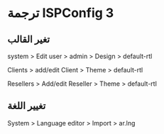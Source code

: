 ترجمة ISPConfig 3
======

## تغير القالب

system > Edit user > admin > Design > default-rtl

Clients > add/edit Client > Theme > default-rtl

Resellers > Add/edit Reseller > Theme > default-rtl

## تغيير اللغة

System > Language editor > Import > ar.lng

